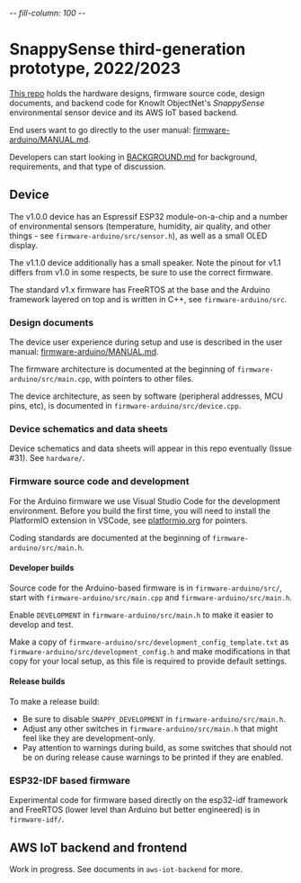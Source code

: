 -*- fill-column: 100 -*-

# SnappySense third-generation prototype, 2022/2023

[This repo](https://github.com/knowit/snappysense) holds the hardware designs, firmware source code,
design documents, and backend code for KnowIt ObjectNet's _SnappySense_ environmental sensor device
and its AWS IoT based backend.

End users want to go directly to the user manual: [firmware-arduino/MANUAL.md](firmware-arduino/MANUAL.md).

Developers can start looking in [BACKGROUND.md](BACKGROUND.md) for background, requirements, and
that type of discussion.

## Device

The v1.0.0 device has an Espressif ESP32 module-on-a-chip and a number of environmental sensors
(temperature, humidity, air quality, and other things - see `firmware-arduino/src/sensor.h`), as
well as a small OLED display.

The v1.1.0 device additionally has a small speaker.  Note the pinout for v1.1 differs from v1.0 in
some respects, be sure to use the correct firmware.

The standard v1.x firmware has FreeRTOS at the base and the Arduino framework layered on top and is
written in C++, see `firmware-arduino/src`.

### Design documents

The device user experience during setup and use is described in the user manual:
[firmware-arduino/MANUAL.md](firmware-arduino/MANUAL.md).

The firmware architecture is documented at the beginning of `firmware-arduino/src/main.cpp`, with
pointers to other files.

The device architecture, as seen by software (peripheral addresses, MCU pins, etc), is documented in
`firmware-arduino/src/device.cpp`.

### Device schematics and data sheets

Device schematics and data sheets will appear in this repo eventually (Issue #31).  See `hardware/`.

### Firmware source code and development

For the Arduino firmware we use Visual Studio Code for the development environment.  Before you
build the first time, you will need to install the PlatformIO extension in VSCode, see
[platformio.org](https://platformio.org) for pointers.

Coding standards are documented at the beginning of `firmware-arduino/src/main.h`.

#### Developer builds

Source code for the Arduino-based firmware is in `firmware-arduino/src/`, start with
`firmware-arduino/src/main.cpp` and `firmware-arduino/src/main.h`.

Enable `DEVELOPMENT` in `firmware-arduino/src/main.h` to make it easier to develop and test.

Make a copy of `firmware-arduino/src/development_config_template.txt` as
`firmware-arduino/src/development_config.h` and make modifications in that copy for your local
setup, as this file is required to provide default settings.

#### Release builds

To make a release build:

* Be sure to disable `SNAPPY_DEVELOPMENT` in `firmware-arduino/src/main.h`.
* Adjust any other switches in `firmware-arduino/src/main.h` that might feel like they are
  development-only.
* Pay attention to warnings during build, as some switches that should not be on during release
  cause warnings to be printed if they are enabled.

### ESP32-IDF based firmware

Experimental code for firmware based directly on the esp32-idf framework and FreeRTOS (lower level
than Arduino but better engineered) is in `firmware-idf/`.

## AWS IoT backend and frontend

Work in progress.  See documents in `aws-iot-backend` for more.
